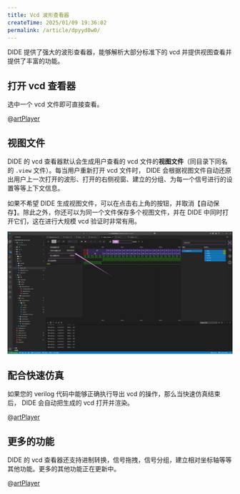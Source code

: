 ```yaml
---
title: Vcd 波形查看器
createTime: 2025/01/09 19:36:02
permalink: /article/dpyyd0w0/
---
```


DIDE 提供了强大的波形查看器，能够解析大部分标准下的 vcd 并提供视图查看并提供了丰富的功能。

## 打开 vcd 查看器

选中一个 vcd 文件即可直接查看。

@[artPlayer](/videos/vcd/trigger-click.mp4)

## 视图文件

DIDE 的 vcd 查看器默认会生成用户查看的 vcd 文件的**视图文件**（同目录下同名的 `.view` 文件）。每当用户重新打开 vcd 文件时， DIDE 会根据视图文件自动还原出用户上一次打开的波形、打开的右侧视窗、建立的分组、为每一个信号进行的设置等等上下文信息。

如果不希望 DIDE 生成视图文件，可以在点击右上角的按钮，并取消【自动保存】。除此之外，你还可以为同一个文件保存多个视图文件，并在 DIDE 中同时打开它们，这在进行大规模 vcd 验证时非常有用。

![](./images/vcd-view.png)

## 配合快速仿真

如果您的 verilog 代码中能够正确执行导出 vcd 的操作，那么当快速仿真结束后， DIDE 会自动把生成的 vcd 打开并渲染。

@[artPlayer](/videos/vcd/trigger-simulate.mp4)


## 更多的功能

DIDE 的 vcd 查看器还支持进制转换，信号拖拽，信号分组，建立相对坐标轴等等其他功能。更多的其他功能正在更新中。

@[artPlayer](/videos/vcd/usage.mp4)
